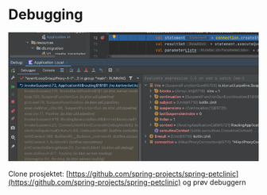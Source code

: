 # Debugging

![Debuggern](./../img/nytt-prosjekt/debuggern.png)


Clone prosjektet: [https://github.com/spring-projects/spring-petclinic](https://github.com/spring-projects/spring-petclinic) og prøv debuggern
